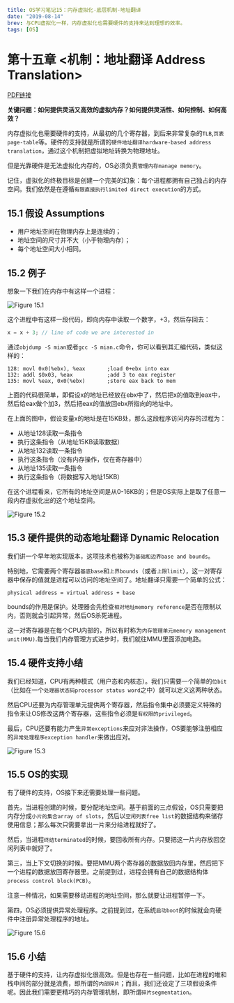 ```yaml lw-blog-meta
title: OS学习笔记15：内存虚拟化-底层机制-地址翻译
date: "2019-08-14"
brev: 与CPU虚拟化一样，内存虚拟化也需要硬件的支持来达到理想的效率。
tags: [OS]
```


# 第十五章 <机制：地址翻译 Address Translation>

[PDF链接](http://pages.cs.wisc.edu/~remzi/OSTEP/vm-mechanism.pdf)

**关键问题：如何提供灵活又高效的虚拟内存？如何提供灵活性、如何控制、如何高效？**

内存虚拟化也需要硬件的支持，从最初的几个寄存器，到后来非常复杂的`TLB`,`页表page-table`等。硬件的支持就是所谓的`硬件地址翻译hardware-based address translation`，通过这个机制把虚拟地址转换为物理地址。

但是光靠硬件是无法虚拟化内存的，OS必须负责`管理内存manage memory`。

记住，虚拟化的终极目标是创建一个完美的幻象：每个进程都拥有自己独占的内存空间。我们依然是在遵循`有限直接执行limited direct execution`的方式。

## 15.1 假设 Assumptions

- 用户地址空间在物理内存上是连续的；
- 地址空间的尺寸并不大（小于物理内存）；
- 每个地址空间大小相同。

## 15.2 例子

想象一下我们在内存中有这样一个进程：

![Figure 15.1](../pic/2019/2019-08-14-Fig-15-1.png)

这个进程中有这样一段代码，即向内存中读取一个数字，+3，然后存回去：

```c
x = x + 3; // line of code we are interested in
```

通过`objdump -S mian`或者`gcc -S mian.c`命令，你可以看到其汇编代码，类似这样的：

```x86asm
128: movl 0x0(%ebx), %eax       ;load 0+ebx into eax
132: addl $0x03, %eax           ;add 3 to eax register
135: movl %eax, 0x0(%ebx)       ;store eax back to mem
```

上面的代码很简单，即假设x的地址已经放在ebx中了，然后把x的值取到eax中，然后给eax做个加3，然后把eax的值放回ebx所指向的地址中。

在上面的图中，假设变量x的地址是在15KB处，那么这段程序访问内存的过程为：

- 从地址128读取一条指令
- 执行这条指令（从地址15KB读取数据）
- 从地址132读取一条指令
- 执行这条指令（没有内存操作，仅在寄存器中）
- 从地址135读取一条指令
- 执行这条指令（将数据写入地址15KB）

在这个进程看来，它所有的地址空间是从0-16KB的；但是OS实际上是取了任意一段内存虚拟化出的这个地址空间。

![Figure 15.2](../pic/2019/2019-08-14-Fig-15-2.png)

## 15.3 硬件提供的动态地址翻译 Dynamic Relocation

我们讲一个早年地实现版本，这项技术也被称为`基础和边界base and bounds`。

特别地，它需要两个寄存器`基底base`和`上界bounds`（或者`上限limit`），这一对寄存器中保存的值就是进程可以访问的地址空间了。地址翻译只需要一个简单的公式：

```text
physical address = virtual address + base
```

bounds的作用是保护。处理器会先检查`相对地址memory reference`是否在限制以内，否则就会引起异常，然后OS杀死进程。

这一对寄存器是在每个CPU内部的，所以有时称为`内存管理单元memory management unit(MMU)`.每当我们内存管理方式进步时，我们就往MMU里面添加电路。

## 15.4 硬件支持小结

我们已经知道，CPU有两种模式（用户态和内核态）。我们只需要一个简单的`位bit`（比如在一个`处理器状态码processor status word`之中）就可以定义这两种状态。

然后CPU还要为内存管理单元提供两个寄存器，然后指令集中必须要定义特殊的指令来让OS修改这两个寄存器，这些指令必须是`有权限的privileged`。

最后，CPU还要有能力产生`异常exceptions`来应对非法操作，OS要能够注册相应的`异常处理程序exception handler`来做出应对。

![Figure 15.3](../pic/2019/2019-08-14-Fig-15-3.png)

## 15.5 OS的实现

有了硬件的支持，OS接下来还需要处理一些问题。

首先，当进程创建的时候，要分配地址空间。基于前面的三点假设，OS只需要把内存分成`小片的集合array of slots`，然后以`空闲列表free list`的数据结构来储存使用信息；那么每次只需要拿出一片来分给进程就好了。

然后，当进程`终结terminated`的时候，要回收所有内存。只要把这一片内存放回空闲列表中就好了。

第三，当上下文切换的时候。要把MMU两个寄存器的数据放回内存里，然后把下一个进程的数据放回寄存器里。之前提到过，进程会拥有自己的数据结构体`process control block(PCB)`。

注意一种情况，如果需要移动进程的地址空间，那么就要让进程暂停一下。

第四，OS必须提供异常处理程序。之前提到过，在系统`启动boot`的时候就会向硬件中注册异常处理程序的地址。

![Figure 15.6](../pic/2019/2019-08-14-Fig-15-6.png)

## 15.6 小结

基于硬件的支持，让内存虚拟化很高效。但是也存在一些问题，比如在进程的堆和栈中间的部分就是浪费，即所谓的`内部碎片`；而且，我们还设定了三项假设条件呢。因此我们需要更精巧的内存管理机制，即所谓`碎片segmentation`。
